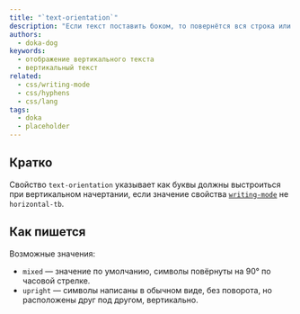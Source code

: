 ```yaml
---
title: "`text-orientation`"
description: "Если текст поставить боком, то повернётся вся строка или каждый символ отдельно?"
authors:
  - doka-dog
keywords:
  - отображение вертикального текста
  - вертикальный текст
related:
  - css/writing-mode
  - css/hyphens
  - css/lang
tags:
  - doka
  - placeholder
---
```


## Кратко

Свойство `text-orientation` указывает как буквы должны выстроиться при вертикальном начертании, если значение свойства [`writing-mode`](/css/writing-mode/) не `horizontal-tb`.

## Как пишется

Возможные значения:

- `mixed` — значение по умолчанию, символы повёрнуты на 90° по часовой стрелке.
- `upright` — символы написаны в обычном виде, без поворота, но расположены друг под другом, вертикально.
